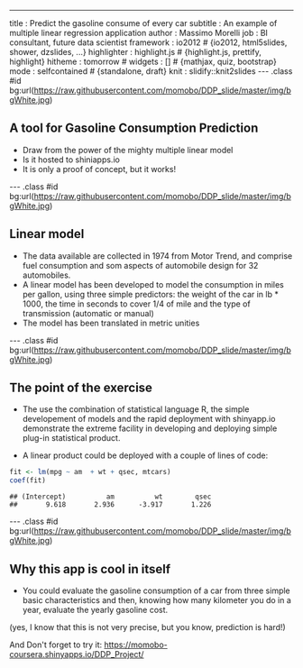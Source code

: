 ---
title       : Predict the gasoline consume of every car
subtitle    : An example of multiple linear regression application
author      : Massimo Morelli
job         : BI consultant, future data scientist
framework   : io2012        # {io2012, html5slides, shower, dzslides, ...}
highlighter : highlight.js  # {highlight.js, prettify, highlight}
hitheme     : tomorrow      # 
widgets     : []            # {mathjax, quiz, bootstrap}
mode        : selfcontained # {standalone, draft}
knit        : slidify::knit2slides
--- .class #id bg:url(https://raw.githubusercontent.com/momobo/DDP_slide/master/img/bgWhite.jpg)

## A tool for Gasoline Consumption Prediction

* Draw from the power of the mighty multiple linear model
* Is it hosted to shiniapps.io
* It is only a proof of concept, but it works!

--- .class #id bg:url(https://raw.githubusercontent.com/momobo/DDP_slide/master/img/bgWhite.jpg)

## Linear model
* The data available are collected in 1974 from Motor Trend, and comprise fuel consumption and som aspects of automobile design for 32 automobiles. 
* A linear model has been developed to model the consumption in miles per gallon, using three simple predictors: the weight of the car in lb * 1000, the time in seconds to cover 1/4 of mile and the type of transmission (automatic or manual)
* The model has been translated in metric unities 

--- .class #id bg:url(https://raw.githubusercontent.com/momobo/DDP_slide/master/img/bgWhite.jpg)

## The point of the exercise
* The use the combination of statistical language R, the simple developement of models and the rapid
deployment with shinyapp.io demonstrate the extreme facility in developing and deploying simple plug-in statistical product.

* A linear product could be deployed with a couple of lines of code:

```r
fit <- lm(mpg ~ am  + wt + qsec, mtcars)
coef(fit)
```

```
## (Intercept)          am          wt        qsec 
##       9.618       2.936      -3.917       1.226
```


--- .class #id bg:url(https://raw.githubusercontent.com/momobo/DDP_slide/master/img/bgWhite.jpg)

## Why this app is cool in itself
* You could evaluate the gasoline consumption of a car from three simple basic characteristics and then, knowing how many kilometer you do in a year, evaluate the yearly gasoline cost.

(yes, I know that this is not very precise, but you know, prediction is hard!)

And Don't forget to try it: https://momobo-coursera.shinyapps.io/DDP_Project/


